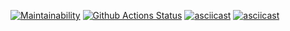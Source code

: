 [![Maintainability](https://api.codeclimate.com/v1/badges/a99a88d28ad37a79dbf6/maintainability)](https://codeclimate.com/github/codeclimate/codeclimate/maintainability)
[![Github Actions Status](https://github.com/earthrobot/php-project-lvl1/workflows/hex1-workflow/badge.svg)](https://github.com/earthrobot/php-project-lvl1/actions)
[![asciicast](https://asciinema.org/a/U7m706GKmGoUm5V5a143hsf7Y.svg)](https://asciinema.org/a/U7m706GKmGoUm5V5a143hsf7Y)
[![asciicast](https://asciinema.org/a/6zLpmhJomJaVGxHx21OooybPq.svg)](https://asciinema.org/a/6zLpmhJomJaVGxHx21OooybPq)